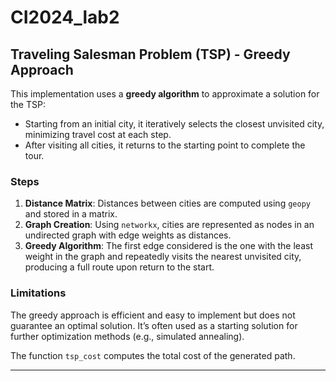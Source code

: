 # CI2024_lab2
## Traveling Salesman Problem (TSP) - Greedy Approach
This implementation uses a **greedy algorithm** to approximate a solution for the TSP:
- Starting from an initial city, it iteratively selects the closest unvisited city, minimizing travel cost at each step.
- After visiting all cities, it returns to the starting point to complete the tour.

### Steps
1. **Distance Matrix**: Distances between cities are computed using `geopy` and stored in a matrix.
2. **Graph Creation**: Using `networkx`, cities are represented as nodes in an undirected graph with edge weights as distances.
3. **Greedy Algorithm**: The first edge considered is the one with the least weight in the graph and repeatedly visits the nearest unvisited city, producing a full route upon return to the start.

### Limitations
The greedy approach is efficient and easy to implement but does not guarantee an optimal solution. It’s often used as a starting solution for further optimization methods (e.g., simulated annealing).

The function `tsp_cost` computes the total cost of the generated path.

---
